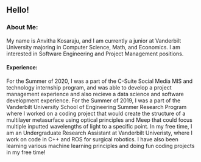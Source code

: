 ## Hello!

### About Me:

My name is Anvitha Kosaraju, and I am currently a junior at Vanderbilt University majoring in Computer Science, Math, and Economics. I am interested in Software Engineering and Project Management positions.

#### Experience:
For the Summer of 2020, I was a part of the C-Suite Social Media MIS and technology internship program, and was able to develop a project management experience and also recieve a data science and software development experience. For the Summer of 2019, I was a part of the Vanderbilt University School of Engineering Summer Research Program where I worked on a coding project that would create the structure of a multilayer metasurface using optical principles and Meep that could focus multiple inputted wavelengths of light to a specific point. In my free time, I am an Undergraduate Research Assistant at Vanderbilt Univeristy, where I work on code in C++ and ROS for surgical robotics. I have also been learning various machine learning principles and doing fun coding projects in my free time!   

<!--
**anvithakosaraju/anvithakosaraju** is a ✨ _special_ ✨ repository because its `README.md` (this file) appears on your GitHub profile.

Here are some ideas to get you started:

- 🔭 I’m currently working on ...
- 🌱 I’m currently learning ...
- 👯 I’m looking to collaborate on ...
- 🤔 I’m looking for help with ...
- 💬 Ask me about ...
- 📫 How to reach me: ...
- 😄 Pronouns: ...
- ⚡ Fun fact: ...
-->

